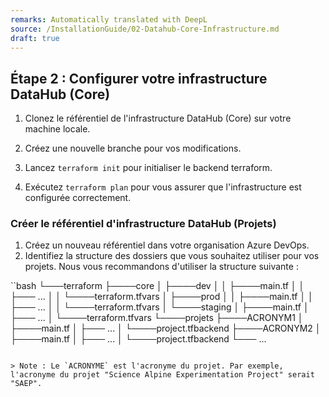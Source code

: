```yaml
---
remarks: Automatically translated with DeepL
source: /InstallationGuide/02-Datahub-Core-Infrastructure.md
draft: true
---
```


## Étape 2 : Configurer votre infrastructure DataHub (Core)

1. Clonez le référentiel de l'infrastructure DataHub (Core) sur votre machine locale.
1. Créez une nouvelle branche pour vos modifications.

1. Lancez `terraform init` pour initialiser le backend terraform.
1. Exécutez `terraform plan` pour vous assurer que l'infrastructure est configurée correctement.

### Créer le référentiel d'infrastructure DataHub (Projets)

1. Créez un nouveau référentiel dans votre organisation Azure DevOps.
1. Identifiez la structure des dossiers que vous souhaitez utiliser pour vos projets. Nous vous recommandons d'utiliser la structure suivante :

``bash
└───terraform
    ├────core
    │ ├────dev
    │ │ ├────main.tf
    │ │ ├─── ...
    │ │ └────terraform.tfvars
    │ ├────prod
    │ │ ├────main.tf
    │ │ ├─── ...
    │ │ └────terraform.tfvars
    │ └────staging
    │ ├────main.tf
    │ ├─── ...
    │ └────terraform.tfvars
    └────projets
        ├────ACRONYM1
        │ ├────main.tf
        │ ├─── ...
        │ └────project.tfbackend
        ├────ACRONYM2
        │ ├────main.tf
        │ ├─── ...
        │ └────project.tfbackend
        └─── ...

```

> Note : Le `ACRONYME` est l'acronyme du projet. Par exemple, l'acronyme du projet "Science Alpine Experimentation Project" serait "SAEP".
